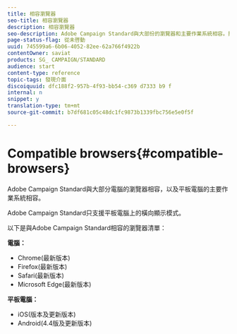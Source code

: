 ```yaml
---
title: 相容瀏覽器
seo-title: 相容瀏覽器
description: 相容瀏覽器
seo-description: Adobe Campaign Standard與大部份的瀏覽器和主要作業系統相容。探索完整清單。
page-status-flag: 從未啓動
uuid: 745599a6-6b06-4052-82ee-62a766f4922b
contentOwner: saviat
products: SG_ CAMPAIGN/STANDARD
audience: start
content-type: reference
topic-tags: 發現介面
discoiquuid: dfc188f2-957b-4f93-bb54-c369 d7333 b9 f
internal: n
snippet: y
translation-type: tm+mt
source-git-commit: b7df681c05c48dc1fc9873b1339fbc756e5e0f5f

---
```



# Compatible browsers{#compatible-browsers}

Adobe Campaign Standard與大部分電腦的瀏覽器相容，以及平板電腦的主要作業系統相容。

Adobe Campaign Standard只支援平板電腦上的橫向顯示模式。

以下是與Adobe Campaign Standard相容的瀏覽器清單：

**電腦：**

* Chrome(最新版本)
* Firefox(最新版本)
* Safari(最新版本)
* Microsoft Edge(最新版本)

**平板電腦：**

* iOS(版本及更新版本)
* Android(4.4版及更新版本)

